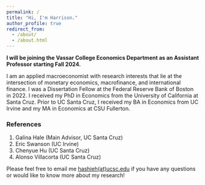 ```yaml
---
permalink: /
title: "Hi, I'm Harrison."
author_profile: true
redirect_from: 
  - /about/
  - /about.html
---
```


**I will be joining the Vassar College Economics Department as an Assistant Professor starting Fall 2024.**

I am an applied macroeconomist with research interests that lie at the intersection of monetary economics, macrofinance, and international finance. I was a Dissertation Fellow at the Federal Reserve Bank of Boston in 2022. I received my PhD in Economics from the University of California at Santa Cruz.  Prior to UC Santa Cruz, I received my BA in Economics from UC Irvine and my MA in Economics at CSU Fullerton.

### References
1. Galina Hale (Main Advisor, UC Santa Cruz)
2. Eric Swanson (UC Irvine)
3. Chenyue Hu (UC Santa Cruz)
4. Alonso Villacorta (UC Santa Cruz)

Please feel free to email me [hashieh(at)ucsc.edu](mailto:hashieh@ucsc.edu) if you have any questions or would like to know more about my research! 



